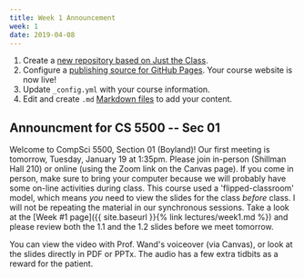 ```yaml
---
title: Week 1 Announcement
week: 1
date: 2019-04-08
---
```


1. Create a [new repository based on Just the Class](https://github.com/kevinlin1/just-the-class/generate).
1. Configure a [publishing source for GitHub Pages](https://help.github.com/en/articles/configuring-a-publishing-source-for-github-pages). Your course website is now live!
1. Update `_config.yml` with your course information.
1. Edit and create `.md` [Markdown files](https://guides.github.com/features/mastering-markdown/) to add your content.

## Announcment for CS 5500 -- Sec 01

Welcome to CompSci 5500, Section 01 (Boyland)!  Our first meeting is tomorrow, Tuesday, January 19 at 1:35pm.
Please join in-person (Shillman Hall 210) or online (using the Zoom link on the Canvas page).  If you come in person, make sure to bring your computer because we will probably have some on-line activities during class.
This course used a 'flipped-classroom' model, which means *you* need to view the slides for the class *before* class.  I will not be repeating the material in our synchronous sessions.
Take a look at the [Week #1 page]({{ site.baseurl }}{% link lectures/week1.md %}) and please review both the 1.1 and the 1.2 slides before we meet tomorrow.

You can view the video with Prof. Wand's voiceover (via Canvas), or look at the slides directly in PDF or PPTx.  The audio has a few extra tidbits as a reward for the patient.
